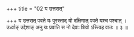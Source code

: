 +++
title = "02 य उत्तरात्"

+++
य उत्तरात् पवते यः पुरस्ताद् यो दक्षिणात् पवते यश्च पश्चात् ।  
उर्ध्वाङ् उद्देशाङ् अनु यः प्रवाति स नो देवाः शिवो ऽस्त्विह वातः ॥ ३ ॥